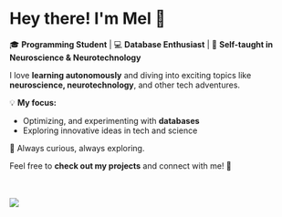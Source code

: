 # Hey there! I'm Mel 👋

🎓 **Programming Student** | 💻 **Database Enthusiast** | 🧠 **Self-taught in Neuroscience & Neurotechnology**

I love **learning autonomously** and diving into exciting topics like **neuroscience, neurotechnology**, and other tech adventures.  

💡 **My focus:**  
- Optimizing, and experimenting with **databases**  
- Exploring innovative ideas in tech and science   

🚀 Always curious, always exploring.  

Feel free to **check out my projects** and connect with me! 🌟

<br><br>
<a href="https://github.com/asdf0506123">
  <img align="center" src="https://github-readme-stats.vercel.app/api/top-langs/?username=asdf0506123&theme=dark">
</a>

